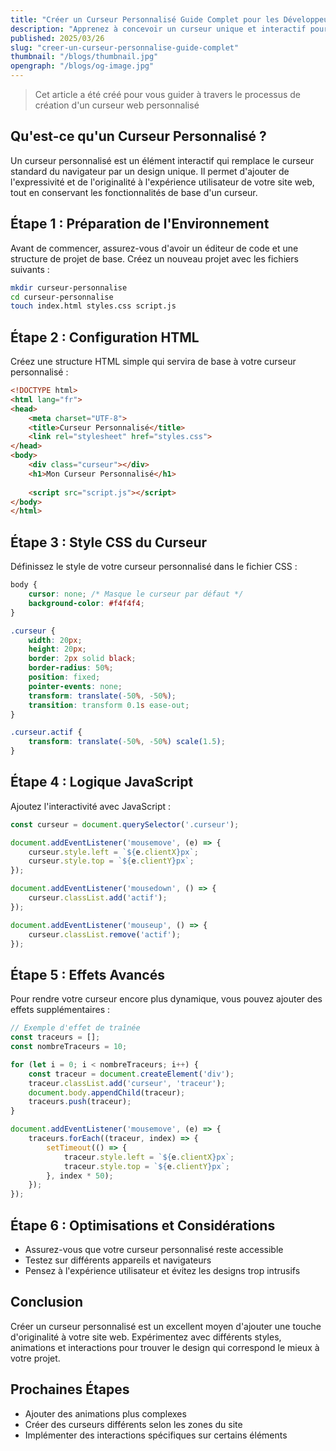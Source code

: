 ```yaml
---
title: "Créer un Curseur Personnalisé Guide Complet pour les Développeurs Web"
description: "Apprenez à concevoir un curseur unique et interactif pour votre site web"
published: 2025/03/26
slug: "creer-un-curseur-personnalise-guide-complet"
thumbnail: "/blogs/thumbnail.jpg"
opengraph: "/blogs/og-image.jpg"
---
```


> Cet article a été créé pour vous guider à travers le processus de création d'un curseur web personnalisé

## Qu'est-ce qu'un Curseur Personnalisé ?

Un curseur personnalisé est un élément interactif qui remplace le curseur standard du navigateur par un design unique. Il permet d'ajouter de l'expressivité et de l'originalité à l'expérience utilisateur de votre site web, tout en conservant les fonctionnalités de base d'un curseur.

## Étape 1 : Préparation de l'Environnement

Avant de commencer, assurez-vous d'avoir un éditeur de code et une structure de projet de base. Créez un nouveau projet avec les fichiers suivants :

```bash
mkdir curseur-personnalise
cd curseur-personnalise
touch index.html styles.css script.js
```

## Étape 2 : Configuration HTML

Créez une structure HTML simple qui servira de base à votre curseur personnalisé :

```html
<!DOCTYPE html>
<html lang="fr">
<head>
    <meta charset="UTF-8">
    <title>Curseur Personnalisé</title>
    <link rel="stylesheet" href="styles.css">
</head>
<body>
    <div class="curseur"></div>
    <h1>Mon Curseur Personnalisé</h1>
    
    <script src="script.js"></script>
</body>
</html>
```

## Étape 3 : Style CSS du Curseur

Définissez le style de votre curseur personnalisé dans le fichier CSS :

```css
body {
    cursor: none; /* Masque le curseur par défaut */
    background-color: #f4f4f4;
}

.curseur {
    width: 20px;
    height: 20px;
    border: 2px solid black;
    border-radius: 50%;
    position: fixed;
    pointer-events: none;
    transform: translate(-50%, -50%);
    transition: transform 0.1s ease-out;
}

.curseur.actif {
    transform: translate(-50%, -50%) scale(1.5);
}
```

## Étape 4 : Logique JavaScript

Ajoutez l'interactivité avec JavaScript :

```javascript
const curseur = document.querySelector('.curseur');

document.addEventListener('mousemove', (e) => {
    curseur.style.left = `${e.clientX}px`;
    curseur.style.top = `${e.clientY}px`;
});

document.addEventListener('mousedown', () => {
    curseur.classList.add('actif');
});

document.addEventListener('mouseup', () => {
    curseur.classList.remove('actif');
});
```

## Étape 5 : Effets Avancés

Pour rendre votre curseur encore plus dynamique, vous pouvez ajouter des effets supplémentaires :

```javascript
// Exemple d'effet de traînée
const traceurs = [];
const nombreTraceurs = 10;

for (let i = 0; i < nombreTraceurs; i++) {
    const traceur = document.createElement('div');
    traceur.classList.add('curseur', 'traceur');
    document.body.appendChild(traceur);
    traceurs.push(traceur);
}

document.addEventListener('mousemove', (e) => {
    traceurs.forEach((traceur, index) => {
        setTimeout(() => {
            traceur.style.left = `${e.clientX}px`;
            traceur.style.top = `${e.clientY}px`;
        }, index * 50);
    });
});
```

## Étape 6 : Optimisations et Considérations

- Assurez-vous que votre curseur personnalisé reste accessible
- Testez sur différents appareils et navigateurs
- Pensez à l'expérience utilisateur et évitez les designs trop intrusifs

## Conclusion

Créer un curseur personnalisé est un excellent moyen d'ajouter une touche d'originalité à votre site web. Expérimentez avec différents styles, animations et interactions pour trouver le design qui correspond le mieux à votre projet.

## Prochaines Étapes

- Ajouter des animations plus complexes
- Créer des curseurs différents selon les zones du site
- Implémenter des interactions spécifiques sur certains éléments
